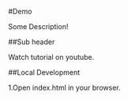 #Demo

Some Description!

##Sub header

Watch tutorial on youtube.

##Local Development

1.Open index.html in your browser.